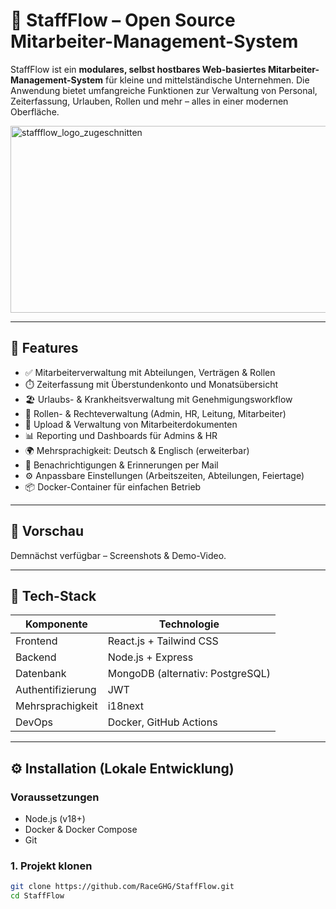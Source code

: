 # 👥 StaffFlow – Open Source Mitarbeiter-Management-System

StaffFlow ist ein **modulares, selbst hostbares Web-basiertes Mitarbeiter-Management-System** für kleine und mittelständische Unternehmen. Die Anwendung bietet umfangreiche Funktionen zur Verwaltung von Personal, Zeiterfassung, Urlauben, Rollen und mehr – alles in einer modernen Oberfläche.

<img width="1024" height="299" alt="staffflow_logo_zugeschnitten" src="https://github.com/user-attachments/assets/0cc2e832-9951-4ad2-a1ba-02b58b3fe8c2" />

---

## 🚀 Features

- ✅ Mitarbeiterverwaltung mit Abteilungen, Verträgen & Rollen
- ⏱️ Zeiterfassung mit Überstundenkonto und Monatsübersicht
- 🏖️ Urlaubs- & Krankheitsverwaltung mit Genehmigungsworkflow
- 🔐 Rollen- & Rechteverwaltung (Admin, HR, Leitung, Mitarbeiter)
- 📁 Upload & Verwaltung von Mitarbeiterdokumenten
- 📊 Reporting und Dashboards für Admins & HR
- 🌍 Mehrsprachigkeit: Deutsch & Englisch (erweiterbar)
- 🔔 Benachrichtigungen & Erinnerungen per Mail
- ⚙️ Anpassbare Einstellungen (Arbeitszeiten, Abteilungen, Feiertage)
- 📦 Docker-Container für einfachen Betrieb

---

## 📸 Vorschau

Demnächst verfügbar – Screenshots & Demo-Video.

---

## 🧱 Tech-Stack

| Komponente     | Technologie        |
|----------------|--------------------|
| Frontend       | React.js + Tailwind CSS |
| Backend        | Node.js + Express |
| Datenbank      | MongoDB (alternativ: PostgreSQL) |
| Authentifizierung | JWT |
| Mehrsprachigkeit | i18next |
| DevOps         | Docker, GitHub Actions |

---

## ⚙️ Installation (Lokale Entwicklung)

### Voraussetzungen

- Node.js (v18+)
- Docker & Docker Compose
- Git

### 1. Projekt klonen

```bash
git clone https://github.com/RaceGHG/StaffFlow.git
cd StaffFlow
